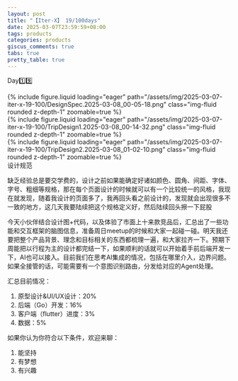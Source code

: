 ```yaml
---
layout: post
title: "【Iter-X】 19/100days"
date: 2025-03-07T23:59:59+08:00
tags: products
categories: products
giscus_comments: true
tabs: true
pretty_table: true
---
```


Day1️⃣9️⃣

<div class="row mt-3">
    <div class="col-sm mt-0 mb-0">
        {% include figure.liquid loading="eager" path="/assets/img/2025-03-07-iter-x-19-100/DesignSpec.2025-03-08_00-05-18.png" class="img-fluid rounded z-depth-1" zoomable=true %}
    </div>
    <div class="row mt-3">
        <div class="col-sm mt-0 mb-0">
            {% include figure.liquid loading="eager" path="/assets/img/2025-03-07-iter-x-19-100/TripDesign1.2025-03-08_00-14-32.png" class="img-fluid rounded z-depth-1" zoomable=true %}
        </div>
        <div class="col-sm mt-0 mb-0">
            {% include figure.liquid loading="eager" path="/assets/img/2025-03-07-iter-x-19-100/TripDesign2.2025-03-08_01-02-10.png" class="img-fluid rounded z-depth-1" zoomable=true %}
        </div>
    </div>
</div>
<div class="caption mt-0">
    设计规范
</div>

缺乏经验总是要交学费的，设计之前如果能确定好诸如颜色、圆角、间距、字体、字号、粗细等规格，那在每个页面设计的时候就可以有一个比较统一的风格，我现在就发现，随着我设计的页面多了，我再回头看之前设计的，发现就会出现很多不一致的地方，这几天我要陆续把这个规格定义好，然后陆续回头擦一下屁股

今天小伙伴结合设计图+代码，以及体验了市面上十来款竞品后，汇总出了一些功能和交互框架的脑图信息，准备周日meetup的时候和大家一起碰一碰。明天我还要把整个产品背景、理念和目标相关的东西都梳理一遍，和大家拉齐一下。预期下周能把以行程为主的设计都完结一下，如果顺利的话就可以开始着手前后端开发一下，AI也可以接入。目前我们在思考AI集成的情况，包括在哪里介入，边界问题。如果全接管的话，可能需要有一个意图识别路由，分发给对应的Agent处理。

汇总目前情况：

1. 原型设计&UI/UX设计：20%
2. 后端（Go）开发：16%
3. 客户端（flutter）进度：3%
4. 数据：5%

如果你认为你符合以下条件，欢迎来聊：

1. 能坚持
2. 有梦想
3. 有兴趣
